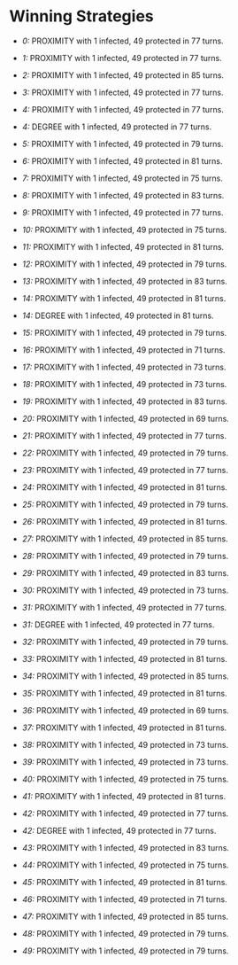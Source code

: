 # Winning Strategies

* _0:_ PROXIMITY with 1 infected, 49 protected in 77 turns.


* _1:_ PROXIMITY with 1 infected, 49 protected in 77 turns.


* _2:_ PROXIMITY with 1 infected, 49 protected in 85 turns.


* _3:_ PROXIMITY with 1 infected, 49 protected in 77 turns.


* _4:_ PROXIMITY with 1 infected, 49 protected in 77 turns.


* _4:_ DEGREE with 1 infected, 49 protected in 77 turns.


* _5:_ PROXIMITY with 1 infected, 49 protected in 79 turns.


* _6:_ PROXIMITY with 1 infected, 49 protected in 81 turns.


* _7:_ PROXIMITY with 1 infected, 49 protected in 75 turns.


* _8:_ PROXIMITY with 1 infected, 49 protected in 83 turns.


* _9:_ PROXIMITY with 1 infected, 49 protected in 77 turns.


* _10:_ PROXIMITY with 1 infected, 49 protected in 75 turns.


* _11:_ PROXIMITY with 1 infected, 49 protected in 81 turns.


* _12:_ PROXIMITY with 1 infected, 49 protected in 79 turns.


* _13:_ PROXIMITY with 1 infected, 49 protected in 83 turns.


* _14:_ PROXIMITY with 1 infected, 49 protected in 81 turns.


* _14:_ DEGREE with 1 infected, 49 protected in 81 turns.


* _15:_ PROXIMITY with 1 infected, 49 protected in 79 turns.


* _16:_ PROXIMITY with 1 infected, 49 protected in 71 turns.


* _17:_ PROXIMITY with 1 infected, 49 protected in 73 turns.


* _18:_ PROXIMITY with 1 infected, 49 protected in 73 turns.


* _19:_ PROXIMITY with 1 infected, 49 protected in 83 turns.


* _20:_ PROXIMITY with 1 infected, 49 protected in 69 turns.


* _21:_ PROXIMITY with 1 infected, 49 protected in 77 turns.


* _22:_ PROXIMITY with 1 infected, 49 protected in 79 turns.


* _23:_ PROXIMITY with 1 infected, 49 protected in 77 turns.


* _24:_ PROXIMITY with 1 infected, 49 protected in 81 turns.


* _25:_ PROXIMITY with 1 infected, 49 protected in 79 turns.


* _26:_ PROXIMITY with 1 infected, 49 protected in 81 turns.


* _27:_ PROXIMITY with 1 infected, 49 protected in 85 turns.


* _28:_ PROXIMITY with 1 infected, 49 protected in 79 turns.


* _29:_ PROXIMITY with 1 infected, 49 protected in 83 turns.


* _30:_ PROXIMITY with 1 infected, 49 protected in 73 turns.


* _31:_ PROXIMITY with 1 infected, 49 protected in 77 turns.


* _31:_ DEGREE with 1 infected, 49 protected in 77 turns.


* _32:_ PROXIMITY with 1 infected, 49 protected in 79 turns.


* _33:_ PROXIMITY with 1 infected, 49 protected in 81 turns.


* _34:_ PROXIMITY with 1 infected, 49 protected in 85 turns.


* _35:_ PROXIMITY with 1 infected, 49 protected in 81 turns.


* _36:_ PROXIMITY with 1 infected, 49 protected in 69 turns.


* _37:_ PROXIMITY with 1 infected, 49 protected in 81 turns.


* _38:_ PROXIMITY with 1 infected, 49 protected in 73 turns.


* _39:_ PROXIMITY with 1 infected, 49 protected in 73 turns.


* _40:_ PROXIMITY with 1 infected, 49 protected in 75 turns.


* _41:_ PROXIMITY with 1 infected, 49 protected in 81 turns.


* _42:_ PROXIMITY with 1 infected, 49 protected in 77 turns.


* _42:_ DEGREE with 1 infected, 49 protected in 77 turns.


* _43:_ PROXIMITY with 1 infected, 49 protected in 83 turns.


* _44:_ PROXIMITY with 1 infected, 49 protected in 75 turns.


* _45:_ PROXIMITY with 1 infected, 49 protected in 81 turns.


* _46:_ PROXIMITY with 1 infected, 49 protected in 71 turns.


* _47:_ PROXIMITY with 1 infected, 49 protected in 85 turns.


* _48:_ PROXIMITY with 1 infected, 49 protected in 79 turns.


* _49:_ PROXIMITY with 1 infected, 49 protected in 79 turns.


